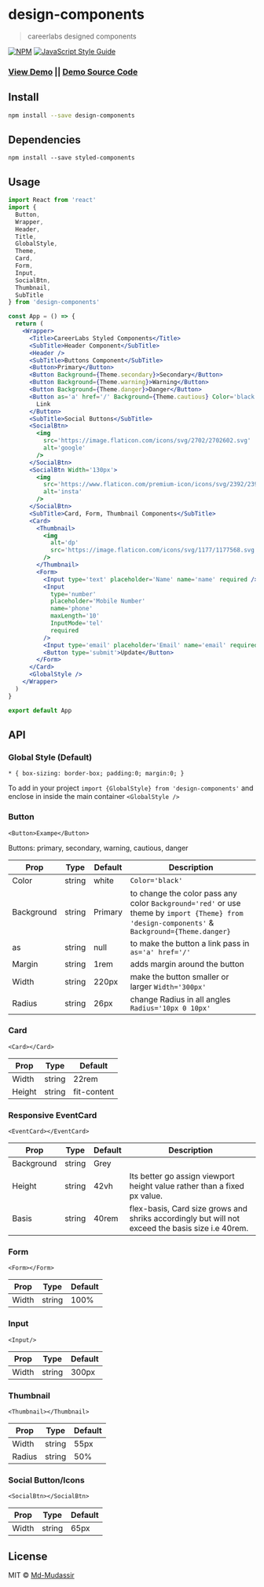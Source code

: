 # design-components

> careerlabs designed components

[![NPM](https://img.shields.io/npm/v/design-components.svg)](https://www.npmjs.com/package/design-components) [![JavaScript Style Guide](https://img.shields.io/badge/code_style-standard-brightgreen.svg)](https://standardjs.com)

### [View Demo](https://md-mudassir.github.io/design-components/) || [Demo Source Code](https://github.com/Md-Mudassir/design-components/blob/master/example/src/App.js)

## Install

```bash
npm install --save design-components
```

## Dependencies

```
npm install --save styled-components
```

## Usage

```jsx
import React from 'react'
import {
  Button,
  Wrapper,
  Header,
  Title,
  GlobalStyle,
  Theme,
  Card,
  Form,
  Input,
  SocialBtn,
  Thumbnail,
  SubTitle
} from 'design-components'

const App = () => {
  return (
    <Wrapper>
      <Title>CareerLabs Styled Components</Title>
      <SubTitle>Header Component</SubTitle>
      <Header />
      <SubTitle>Buttons Component</SubTitle>
      <Button>Primary</Button>
      <Button Background={Theme.secondary}>Secondary</Button>
      <Button Background={Theme.warning}>Warning</Button>
      <Button Background={Theme.danger}>Danger</Button>
      <Button as='a' href='/' Background={Theme.cautious} Color='black'>
        Link
      </Button>
      <SubTitle>Social Buttons</SubTitle>
      <SocialBtn>
        <img
          src='https://image.flaticon.com/icons/svg/2702/2702602.svg'
          alt='google'
        />
      </SocialBtn>
      <SocialBtn Width='130px'>
        <img
          src='https://www.flaticon.com/premium-icon/icons/svg/2392/2392487.svg'
          alt='insta'
        />
      </SocialBtn>
      <SubTitle>Card, Form, Thumbnail Components</SubTitle>
      <Card>
        <Thumbnail>
          <img
            alt='dp'
            src='https://image.flaticon.com/icons/svg/1177/1177568.svg'
          />
        </Thumbnail>
        <Form>
          <Input type='text' placeholder='Name' name='name' required />
          <Input
            type='number'
            placeholder='Mobile Number'
            name='phone'
            maxLength='10'
            InputMode='tel'
            required
          />
          <Input type='email' placeholder='Email' name='email' required />
          <Button type='submit'>Update</Button>
        </Form>
      </Card>
      <GlobalStyle />
    </Wrapper>
  )
}

export default App
```

## API

### Global Style (Default)

`* { box-sizing: border-box; padding:0; margin:0; }`

To add in your project `import {GlobalStyle} from 'design-components'` and enclose in inside the main container `<GlobalStyle />`

### Button

`<Button>Exampe</Button>`

Buttons: primary, secondary, warning, cautious, danger

| Prop       | Type   | Default | Description                                                                                                                                   |
| ---------- | ------ | ------- | --------------------------------------------------------------------------------------------------------------------------------------------- |
| Color      | string | white   | `Color='black'`                                                                                                                               |
| Background | string | Primary | to change the color pass any color `Background='red'` or use theme by `import {Theme} from 'design-components'` & `Background={Theme.danger}` |
| as         | string | null    | to make the button a link pass in `as='a' href='/'`                                                                                           |
| Margin     | string | 1rem    | adds margin around the button                                                                                                                 |
| Width      | string | 220px   | make the button smaller or larger `Width='300px'`                                                                                             |
| Radius     | string | 26px    | change Radius in all angles `Radius='10px 0 10px'`                                                                                            |

### Card

`<Card></Card>`

| Prop   | Type   | Default     |
| ------ | ------ | ----------- |
| Width  | string | 22rem       |
| Height | string | fit-content |

### Responsive EventCard

`<EventCard></EventCard>`

| Prop       | Type   | Default | Description                                                                                      |
| ---------- | ------ | ------- | ------------------------------------------------------------------------------------------------ |
| Background | string | Grey    |
| Height     | string | 42vh    | Its better go assign viewport height value rather than a fixed px value.                         |
| Basis      | string | 40rem   | flex-basis, Card size grows and shriks accordingly but will not exceed the basis size i.e 40rem. |

### Form

`<Form></Form>`

| Prop  | Type   | Default |
| ----- | ------ | ------- |
| Width | string | 100%    |

### Input

`<Input/>`

| Prop  | Type   | Default |
| ----- | ------ | ------- |
| Width | string | 300px   |

### Thumbnail

`<Thumbnail></Thumbnail>`

| Prop   | Type   | Default |
| ------ | ------ | ------- |
| Width  | string | 55px    |
| Radius | string | 50%     |

### Social Button/Icons

`<SocialBtn></SocialBtn>`

| Prop  | Type   | Default |
| ----- | ------ | ------- |
| Width | string | 65px    |

## License

MIT © [Md-Mudassir](https://github.com/Md-Mudassir)
